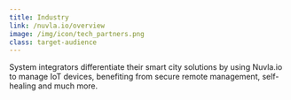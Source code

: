 ```yaml
---
title: Industry
link: /nuvla.io/overview
image: /img/icon/tech_partners.png
class: target-audience
---
```


System integrators differentiate their smart city solutions by using Nuvla.io to manage IoT devices, benefiting from secure remote management, self-healing and much more.

